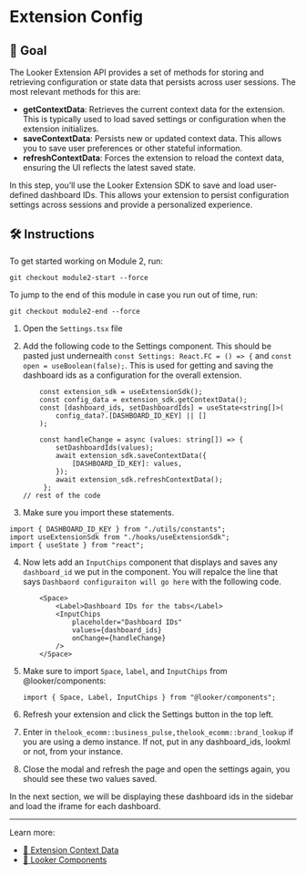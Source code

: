 # Extension Config

## 🎯 Goal

The Looker Extension API provides a set of methods for storing and retrieving configuration or state data that persists across user sessions. The most relevant methods for this are:

- **getContextData**: Retrieves the current context data for the extension. This is typically used to load saved settings or configuration when the extension initializes.
- **saveContextData**: Persists new or updated context data. This allows you to save user preferences or other stateful information.
- **refreshContextData**: Forces the extension to reload the context data, ensuring the UI reflects the latest saved state.

In this step, you’ll use the Looker Extension SDK to save and load user-defined dashboard IDs. This allows your extension to persist configuration settings across sessions and provide a personalized experience.

## 🛠️ Instructions

To get started working on Module 2, run:
```
git checkout module2-start --force
```
To jump to the end of this module in case you run out of time, run:

```
git checkout module2-end --force
```

1. Open the `Settings.tsx` file
2. Add the following code to the Settings component. This should be pasted just underneaith `const Settings: React.FC = () => {` and `const open = useBoolean(false);`. This is used for getting and saving the dashboard ids as a configuration for the overall extension.
    ```tsx
        const extension_sdk = useExtensionSdk();
        const config_data = extension_sdk.getContextData();
        const [dashboard_ids, setDashboardIds] = useState<string[]>(
            config_data?.[DASHBOARD_ID_KEY] || []
        );

        const handleChange = async (values: string[]) => {
            setDashboardIds(values);
            await extension_sdk.saveContextData({
                [DASHBOARD_ID_KEY]: values,
            });
            await extension_sdk.refreshContextData();
         };
    // rest of the code
    ```

3. Make sure you import these statements.
```
import { DASHBOARD_ID_KEY } from "./utils/constants";
import useExtensionSdk from "./hooks/useExtensionSdk";
import { useState } from "react";
```

4. Now lets add an `InputChips` component that displays and saves any `dashboard_id` we put in the component. You will repalce the line that says `Dashbaord configuraiton will go here` with the following code.

    ```tsx
        <Space>
            <Label>Dashboard IDs for the tabs</Label>
            <InputChips
                placeholder="Dashboard IDs"
                values={dashboard_ids}
                onChange={handleChange}
            />
        </Space>
    ```

5. Make sure to import `Space`, `label`, and `InputChips` from @looker/components:

    ```
    import { Space, Label, InputChips } from "@looker/components";
    ```
6. Refresh your extension and click the Settings button in the top left.
7. Enter in `thelook_ecomm::business_pulse,thelook_ecomm::brand_lookup` if you are using a demo instance. If not, put in any dashboard_ids, lookml or not, from your instance.
8. Close the modal and refresh the page and open the settings again, you should see these two values saved.

In the next section, we will be displaying these dashboard ids in the sidebar and load the iframe for each dashboard.

---

Learn more:

- [📘 Extension Context Data](./glossary.md#extension-context-data)
- [📘 Looker Components](./glossary.md#looker-components)

